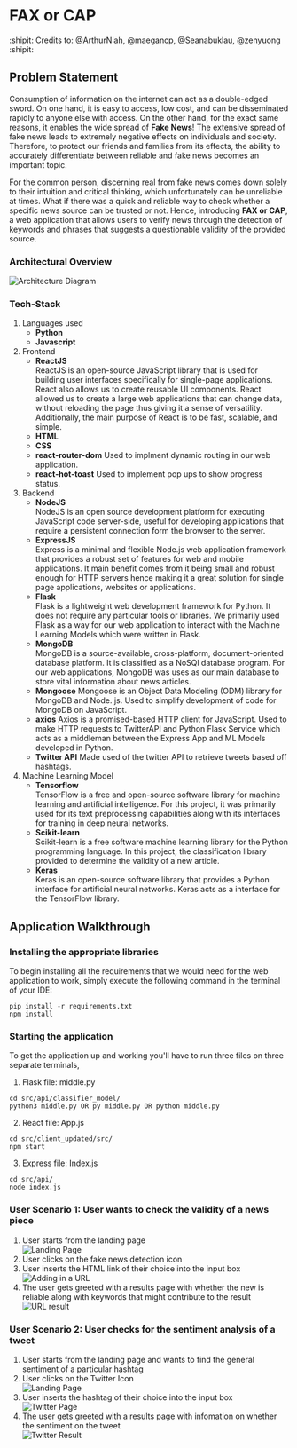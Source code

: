 # FAX or CAP
:shipit: Credits to: @ArthurNiah, @maegancp, @Seanabuklau, @zenyuong :shipit:

## Problem Statement 
Consumption of information on the internet can act as a double-edged sword. On one hand, it is easy to access, low cost, and can be disseminated rapidly to anyone else with access. On the other hand, for the exact same reasons, it enables the wide spread of **Fake News**! The extensive spread of fake news leads to extremely negative effects on individuals and society. Therefore, to protect our friends and families from its effects, the ability to accurately differentiate between reliable and fake news becomes an important topic. 

For the common person, discerning real from fake news comes down solely to their intuition and critical thinking, which unfortunately can be unreliable at times. What if there was a quick and reliable way to check whether a specific news source can be trusted or not. Hence, introducing **FAX or CAP**, a web application that allows users to verify news through the detection of keywords and phrases that suggests a questionable validity of the provided source. 


### Architectural Overview
![Architecture Diagram](https://github.com/zenyuong/HEAP-IS-FAKE-NEWS-/blob/691d63c4dfe365b8ae0cfa9c75385ff1d86fe8ae/User%20Input.jpeg)
### Tech-Stack
1. Languages used
    - **Python**
    - **Javascript**
2. Frontend
    - **ReactJS**  
    ReactJS is an open-source JavaScript library that is used for building user interfaces specifically for single-page applications. React also allows us to create reusable UI components. React allowed us to create a large web applications that can change data, without reloading the page thus giving it a sense of versatility. Additionally, the main purpose of React is to be fast, scalable, and simple.
    - **HTML**
    - **CSS**
    - **react-router-dom** 
    Used to implment dynamic routing in our web application. 
    - **react-hot-toast**
    Used to implement pop ups to show progress status. 
3. Backend
    - **NodeJS**  
    NodeJS is an open source development platform for executing JavaScript code server-side, useful for developing applications that require a persistent connection form the browser to the server. 
    - **ExpressJS**  
    Express is a minimal and flexible Node.js web application framework that provides a robust set of features for web and mobile applications. It main benefit comes from it being small and robust enough for HTTP servers hence making it a great solution for single page applications, websites or applications. 
    - **Flask**  
    Flask is a lightweight web development framework for Python. It does not require any particular tools or libraries. We primarily used Flask as a way for our web application to interact with the Machine Learning Models which were written in Flask. 
    - **MongoDB**  
    MongoDB is a source-available, cross-platform, document-oriented database platform. It is classified as a NoSQl database program. For our web applications, MongoDB was uses as our main database to store vital information about news articles.  
    - **Mongoose** 
    Mongoose is an Object Data Modeling (ODM) library for MongoDB and Node. js. Used to simplify development of code for MongoDB on JavaScript. 
    - **axios** 
    Axios is a promised-based HTTP client for JavaScript. Used to make HTTP requests to TwitterAPI and Python Flask Service which acts as a middleman between the Express App and ML Models developed in Python. 
    - **Twitter API**
    Made used of the twitter API to retrieve tweets based off hashtags.
4. Machine Learning Model
    - **Tensorflow**  
    TensorFlow is a free and open-source software library for machine learning and artificial intelligence. For this project, it was primarily used for its text preprocessing capabilities along with its interfaces for training in deep neural networks.
    - **Scikit-learn**  
    Scikit-learn is a free software machine learning library for the Python programming language. In this project, the classification library provided to determine the validity of a new article. 
    - **Keras**  
    Keras is an open-source software library that provides a Python interface for artificial neural networks. Keras acts as a interface for the TensorFlow library.


## Application Walkthrough
### Installing the appropriate libraries
To begin installing all the requirements that we would need for the web application to work, simply execute the following command in the terminal of your IDE:
```
pip install -r requirements.txt
npm install
```  
### Starting the application
To get the application up and working you'll have to run three files on three separate terminals,   

1. Flask file: middle.py  
``` 
cd src/api/classifier_model/
python3 middle.py OR py middle.py OR python middle.py 
```

2. React file: App.js  
```
cd src/client_updated/src/
npm start
```

3. Express file: Index.js  
```
cd src/api/
node index.js
```
### User Scenario 1: User wants to check the validity of a news piece
1. User starts from the landing page   
![Landing Page](https://github.com/zenyuong/HEAP-IS-FAKE-NEWS-/blob/efee5408061c944d3d14bf730a48cf20536bcafd/home_url.jpeg)  
2. User clicks on the fake news detection icon  
3. User inserts the HTML link of their choice into the input box  
![Adding in a URL](https://github.com/zenyuong/HEAP-IS-FAKE-NEWS-/blob/efee5408061c944d3d14bf730a48cf20536bcafd/url_page.jpeg)  
4. The user gets greeted with a results page with whether the new is reliable along with keywords that might contribute to the result  
![URL result](https://github.com/zenyuong/HEAP-IS-FAKE-NEWS-/blob/efee5408061c944d3d14bf730a48cf20536bcafd/url_result.jpeg)  

### User Scenario 2: User checks for the sentiment analysis of a tweet
1. User starts from the landing page and wants to find the general sentiment of a particular hashtag   
2. User clicks on the Twitter Icon  
![Landing Page](https://github.com/zenyuong/HEAP-IS-FAKE-NEWS-/blob/efee5408061c944d3d14bf730a48cf20536bcafd/home_twitter.png)  
3. User inserts the hashtag of their choice into the input box  
![Twitter Page](https://github.com/zenyuong/HEAP-IS-FAKE-NEWS-/blob/efee5408061c944d3d14bf730a48cf20536bcafd/twitter_page.jpeg)  
4. The user gets greeted with a results page with infomation on whether the sentiment on the tweet  
![Twitter Result](https://github.com/zenyuong/HEAP-IS-FAKE-NEWS-/blob/efee5408061c944d3d14bf730a48cf20536bcafd/twitter_result.jpeg)  
